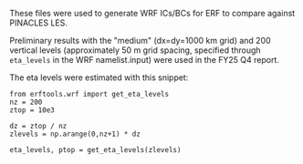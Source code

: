 These files were used to generate WRF ICs/BCs for ERF to compare against PINACLES LES.

Preliminary results with the "medium" (dx=dy=1000 km grid) and 200 vertical
levels (approximately 50 m grid spacing, specified through `eta_levels` in the
WRF namelist.input) were used in the FY25 Q4 report.

The eta levels were estimated with this snippet:
```
from erftools.wrf import get_eta_levels
nz = 200
ztop = 10e3

dz = ztop / nz
zlevels = np.arange(0,nz+1) * dz

eta_levels, ptop = get_eta_levels(zlevels)
```
